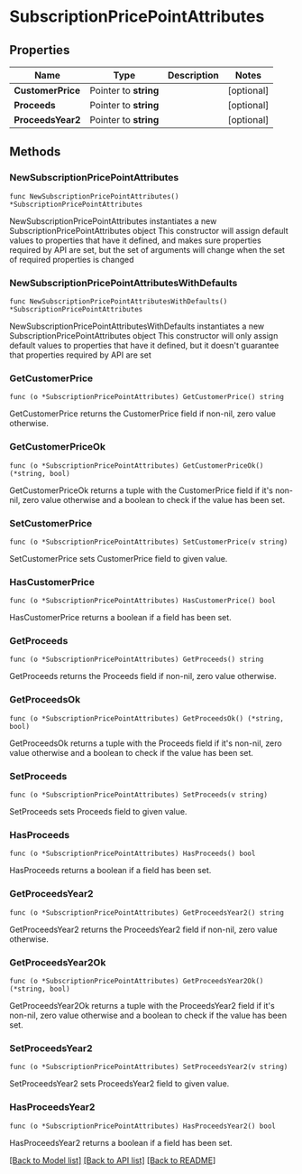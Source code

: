 # SubscriptionPricePointAttributes

## Properties

Name | Type | Description | Notes
------------ | ------------- | ------------- | -------------
**CustomerPrice** | Pointer to **string** |  | [optional] 
**Proceeds** | Pointer to **string** |  | [optional] 
**ProceedsYear2** | Pointer to **string** |  | [optional] 

## Methods

### NewSubscriptionPricePointAttributes

`func NewSubscriptionPricePointAttributes() *SubscriptionPricePointAttributes`

NewSubscriptionPricePointAttributes instantiates a new SubscriptionPricePointAttributes object
This constructor will assign default values to properties that have it defined,
and makes sure properties required by API are set, but the set of arguments
will change when the set of required properties is changed

### NewSubscriptionPricePointAttributesWithDefaults

`func NewSubscriptionPricePointAttributesWithDefaults() *SubscriptionPricePointAttributes`

NewSubscriptionPricePointAttributesWithDefaults instantiates a new SubscriptionPricePointAttributes object
This constructor will only assign default values to properties that have it defined,
but it doesn't guarantee that properties required by API are set

### GetCustomerPrice

`func (o *SubscriptionPricePointAttributes) GetCustomerPrice() string`

GetCustomerPrice returns the CustomerPrice field if non-nil, zero value otherwise.

### GetCustomerPriceOk

`func (o *SubscriptionPricePointAttributes) GetCustomerPriceOk() (*string, bool)`

GetCustomerPriceOk returns a tuple with the CustomerPrice field if it's non-nil, zero value otherwise
and a boolean to check if the value has been set.

### SetCustomerPrice

`func (o *SubscriptionPricePointAttributes) SetCustomerPrice(v string)`

SetCustomerPrice sets CustomerPrice field to given value.

### HasCustomerPrice

`func (o *SubscriptionPricePointAttributes) HasCustomerPrice() bool`

HasCustomerPrice returns a boolean if a field has been set.

### GetProceeds

`func (o *SubscriptionPricePointAttributes) GetProceeds() string`

GetProceeds returns the Proceeds field if non-nil, zero value otherwise.

### GetProceedsOk

`func (o *SubscriptionPricePointAttributes) GetProceedsOk() (*string, bool)`

GetProceedsOk returns a tuple with the Proceeds field if it's non-nil, zero value otherwise
and a boolean to check if the value has been set.

### SetProceeds

`func (o *SubscriptionPricePointAttributes) SetProceeds(v string)`

SetProceeds sets Proceeds field to given value.

### HasProceeds

`func (o *SubscriptionPricePointAttributes) HasProceeds() bool`

HasProceeds returns a boolean if a field has been set.

### GetProceedsYear2

`func (o *SubscriptionPricePointAttributes) GetProceedsYear2() string`

GetProceedsYear2 returns the ProceedsYear2 field if non-nil, zero value otherwise.

### GetProceedsYear2Ok

`func (o *SubscriptionPricePointAttributes) GetProceedsYear2Ok() (*string, bool)`

GetProceedsYear2Ok returns a tuple with the ProceedsYear2 field if it's non-nil, zero value otherwise
and a boolean to check if the value has been set.

### SetProceedsYear2

`func (o *SubscriptionPricePointAttributes) SetProceedsYear2(v string)`

SetProceedsYear2 sets ProceedsYear2 field to given value.

### HasProceedsYear2

`func (o *SubscriptionPricePointAttributes) HasProceedsYear2() bool`

HasProceedsYear2 returns a boolean if a field has been set.


[[Back to Model list]](../README.md#documentation-for-models) [[Back to API list]](../README.md#documentation-for-api-endpoints) [[Back to README]](../README.md)


